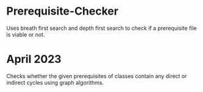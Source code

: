 # Prerequisite-Checker
Uses breath first search and depth first search to check if a prerequisite file is viable or not.
# April 2023
Checks whether the given prerequisites of classes contain any direct or indirect cycles using graph algorithms.
